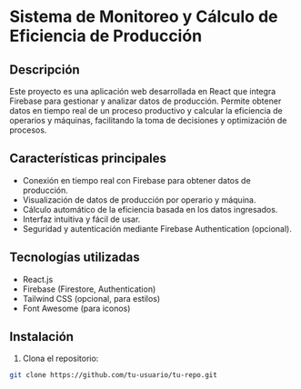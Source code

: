 # Sistema de Monitoreo y Cálculo de Eficiencia de Producción

## Descripción
Este proyecto es una aplicación web desarrollada en React que integra Firebase para gestionar y analizar datos de producción. Permite obtener datos en tiempo real de un proceso productivo y calcular la eficiencia de operarios y máquinas, facilitando la toma de decisiones y optimización de procesos.

## Características principales
- Conexión en tiempo real con Firebase para obtener datos de producción.
- Visualización de datos de producción por operario y máquina.
- Cálculo automático de la eficiencia basada en los datos ingresados.
- Interfaz intuitiva y fácil de usar.
- Seguridad y autenticación mediante Firebase Authentication (opcional).

## Tecnologías utilizadas
- React.js
- Firebase (Firestore, Authentication)
- Tailwind CSS (opcional, para estilos)
- Font Awesome (para iconos)

## Instalación

1. Clona el repositorio:
```bash
git clone https://github.com/tu-usuario/tu-repo.git
